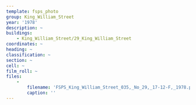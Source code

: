 ```yaml
---
template: fsps_photo
group: King_William_Street
year: '1978'
description: ~
buildings:
    - King_William_Street/29_King_William_Street
coordinates: ~
heading: ~
classification: ~
section: ~
cell: ~
film_roll: ~
files:
    -
        filename: 'FSPS_King_William_Street_035,_No_29,_17-12-F,_1978.png'
        caption: ''
---
```

